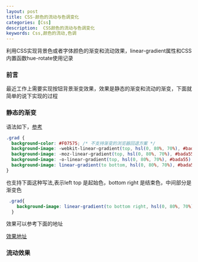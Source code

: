 ```yaml
---
layout: post
title: CSS-颜色的流动与色调变化
categories: [Css]
description:  CSS颜色的流动与色调变化
keywords: Css,颜色的流动,色调
---
```


利用CSS实现背景色或者字体颜色的渐变和流动效果，linear-gradient属性和CSS内置函数hue-rotate使用记录

### 前言
最近工作上需要实现按钮背景渐变效果，效果是静态的渐变和流动的渐变，下面就简单的说下实现的过程

### 静态的渐变

语法如下，[参考](https://developer.mozilla.org/zh-CN/docs/Web/CSS/gradient/linear-gradient)

```css
.grad {
  background-color: #F07575; /* 不支持渐变的浏览器回退方案 */
  background-image: -webkit-linear-gradient(top, hsl(0, 80%, 70%), #bada55); /* 支持 Chrome 25 and Safari 6, iOS 6.1, Android 4.3 */
  background-image: -moz-linear-gradient(top, hsl(0, 80%, 70%), #bada55); /* 支持 Firefox (3.6 to 15) */
  background-image: -o-linear-gradient(top, hsl(0, 80%, 70%), #bada55); /* 支持旧 Opera (11.1 to 12.0) */
  background-image: linear-gradient(to bottom, hsl(0, 80%, 70%), #bada55); /* 标准语法; 需要最新版本 */
}
```


也支持下面这种写法,表示left top 是起始色，bottom right 是结束色，中间部分是渐变色

```css
 .grad{
    background-image: linear-gradient(to bottom right, hsl(0, 80%, 70%), #bada55); 
  }
```
效果可以参考下面的地址

[效果地址](https://jsrun.net/pFPKp)

### 流动效果

